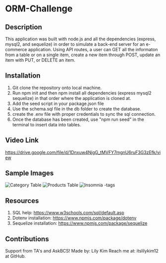 # ORM-Challenge
## Description 
This application was built with node.js and all the dependencies (express, mysql2, and sequelize) in order to simulate a back-end server for an e-commerce application. 
Using API routes, a user can GET all the informaton from a table or on a single item, create a new item through POST, update an item with PUT, or DELETE an item. 
## Installation 
1. Git clone the repository onto local machine. 
2. Run npm init and then npm install all dependencies (express mysql2 sequelize) in that order where the application is cloned at. 
3. Add the seed script in your package.json file 
4. Use the schema.sql file in the db folder to create the database. 
5. create the .env file with proper credentials to sync the sql connection. 
6. Once the database has been created, use "npm run seed" in the terminal to insert data into tables. 
## Video Link 
https://drive.google.com/file/d/1Dnxuw4NjgG_tMVFY7mgnU6ruF3G3zEfk/view
## Sample Images
![Category Table](https://user-images.githubusercontent.com/78708872/119282299-24048100-bc07-11eb-82a0-65bc7e96caf6.PNG)
![Products Table](https://user-images.githubusercontent.com/78708872/119282302-25ce4480-bc07-11eb-9e56-ff7f7b2dffd3.PNG)
![Insomnia -tags](https://user-images.githubusercontent.com/78708872/119282303-27980800-bc07-11eb-988b-82506ea223bf.PNG)
## Resources 
1. SQL help: https://www.w3schools.com/sql/default.asp 
2. Dotenv installation: https://www.npmjs.com/package/dotenv
3. Sequelize installation: https://www.npmjs.com/package/sequelize
## Contributions 
Support from TA's and AskBCS! 
Made by: Lily Kim 
Reach me at: itslilykim12 at GitHub. 

